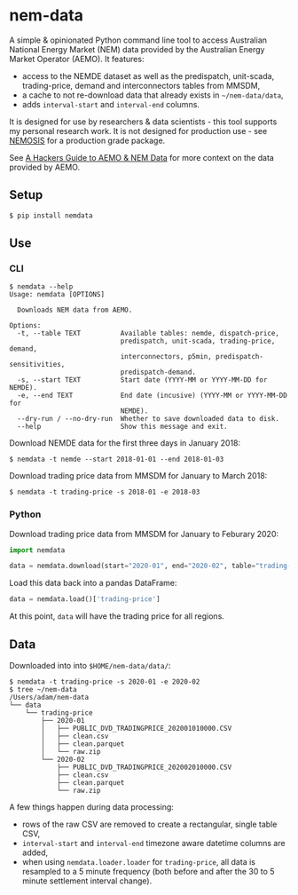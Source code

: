# nem-data

A simple & opinionated Python command line tool to access Australian National Energy Market (NEM) data provided by the Australian Energy Market Operator (AEMO).  It features:

- access to the NEMDE dataset as well as the predispatch, unit-scada, trading-price, demand and interconnectors tables from MMSDM,
- a cache to not re-download data that already exists in `~/nem-data/data`,
- adds `interval-start` and `interval-end` columns.

It is designed for use by researchers & data scientists - this tool supports my personal research work.  It is not designed for production use - see [NEMOSIS](https://github.com/UNSW-CEEM/NEMOSIS) for a production grade package.

See [A Hackers Guide to AEMO & NEM Data](https://adgefficiency.com/hackers-aemo/) for more context on the data provided by AEMO.


## Setup

```bash
$ pip install nemdata
```


## Use

### CLI

```shell-session
$ nemdata --help
Usage: nemdata [OPTIONS]

  Downloads NEM data from AEMO.

Options:
  -t, --table TEXT          Available tables: nemde, dispatch-price,
                            predispatch, unit-scada, trading-price, demand,
                            interconnectors, p5min, predispatch-sensitivities,
                            predispatch-demand.
  -s, --start TEXT          Start date (YYYY-MM or YYYY-MM-DD for NEMDE).
  -e, --end TEXT            End date (incusive) (YYYY-MM or YYYY-MM-DD for
                            NEMDE).
  --dry-run / --no-dry-run  Whether to save downloaded data to disk.
  --help                    Show this message and exit.
```

Download NEMDE data for the first three days in January 2018:

```shell-session
$ nemdata -t nemde --start 2018-01-01 --end 2018-01-03
```

Download trading price data from MMSDM for January to March 2018:

```shell-session
$ nemdata -t trading-price -s 2018-01 -e 2018-03
```

### Python

Download trading price data from MMSDM for January to Feburary 2020:

```python
import nemdata

data = nemdata.download(start="2020-01", end="2020-02", table="trading-price")
```

Load this data back into a pandas DataFrame:

```python
data = nemdata.load()['trading-price']
```

At this point, `data` will have the trading price for all regions.


## Data

Downloaded into into `$HOME/nem-data/data/`:

```shell-session
$ nemdata -t trading-price -s 2020-01 -e 2020-02
$ tree ~/nem-data
/Users/adam/nem-data
└── data
    └── trading-price
        ├── 2020-01
        │   ├── PUBLIC_DVD_TRADINGPRICE_202001010000.CSV
        │   ├── clean.csv
        │   ├── clean.parquet
        │   └── raw.zip
        └── 2020-02
            ├── PUBLIC_DVD_TRADINGPRICE_202002010000.CSV
            ├── clean.csv
            ├── clean.parquet
            └── raw.zip
```

A few things happen during data processing:

- rows of the raw CSV are removed to create a rectangular, single table CSV,
- `interval-start` and `interval-end` timezone aware datetime columns are added,
- when using `nemdata.loader.loader` for `trading-price`, all data is resampled to a 5 minute frequency (both before and after the 30 to 5 minute settlement interval change).
